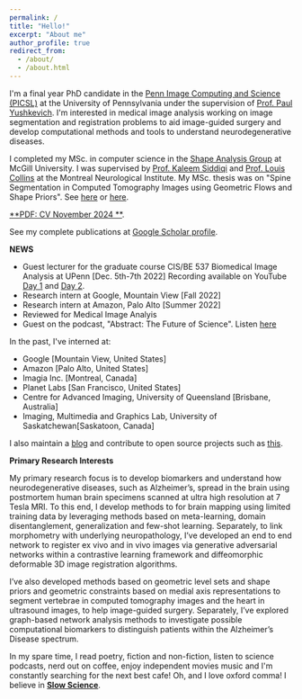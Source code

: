 ```yaml
---
permalink: /
title: "Hello!"
excerpt: "About me"
author_profile: true
redirect_from: 
  - /about/
  - /about.html
---
```


I'm a final year PhD candidate in the [Penn Image Computing and Science (PICSL)](http://picsl.upenn.edu/) at the University of Pennsylvania under the supervision of [Prof. Paul Yushkevich](https://www.med.upenn.edu/apps/faculty/index.php/g275/p2693923). I'm interested in medical image analysis working on image segmentation and registration problems to aid image-guided surgery and develop computational methods and tools to understand neurodegenerative diseases.

I completed my MSc. in computer science in the [Shape Analysis Group](http://www.cim.mcgill.ca/~shape/) at McGill University. I was supervised by [Prof. Kaleem Siddiqi](http://www.cim.mcgill.ca/~siddiqi/) and [Prof. Louis Collins](http://nist.mni.mcgill.ca/) at the Montreal Neurological Institute. My MSc. thesis was on "Spine Segmentation in Computed Tomography Images using Geometric Flows and Shape Priors". See [here](https://escholarship.mcgill.ca/concern/theses/4b29bb21t) or [here](https://www.frontiersin.org/articles/10.3389/fcomp.2021.592296/full).

[**PDF: CV November 2024 **](https://github.com/Pulkit-Khandelwal/pulkit-khandelwal.github.io/blob/master/Pulkit_Khandelwal_CV.pdf).

See my complete publications at [Google Scholar profile](https://scholar.google.com/citations?hl=en&user=6BOwPcoAAAAJ&view_op=list_works&sortby=pubdate).

**NEWS**
* Guest lecturer for the graduate course CIS/BE 537 Biomedical Image Analysis at UPenn [Dec. 5th-7th 2022] Recording available on YouTube [Day 1](https://youtu.be/cS-PJj3Wy6Q) and [Day 2](https://youtu.be/4RhGIG4jiaQ).
* Research intern at Google, Mountain View [Fall 2022]
* Research intern at Amazon, Palo Alto [Summer 2022]
* Reviewed for Medical Image Analyis
* Guest on the podcast, "Abstract: The Future of Science". Listen [here](https://anchor.fm/abstractcast)

In the past, I've interned at:
* Google [Mountain View, United States]
* Amazon [Palo Alto, United States]
* Imagia Inc. [Montreal, Canada]
* Planet Labs [San Francisco, United States]
* Centre for Advanced Imaging, University of Queensland [Brisbane, Australia]
* Imaging, Multimedia and Graphics Lab, University of Saskatchewan[Saskatoon, Canada]

I also maintain a [blog](https://pulkit-khandelwal.github.io/blog/) and contribute to open source projects such as [this](https://github.com/Pulkit-Khandelwal/Reinforcement-Learning-Notebooks).

**Primary Research Interests**

My primary research focus is to develop biomarkers and understand how neurodegenerative diseases, such as Alzheimer’s, spread in the brain using postmortem human brain specimens scanned at ultra high resolution at 7 Tesla MRI. To this end, I develop methods to for brain mapping using limited training data by leveraging methods based on meta-learning, domain disentanglement, generalization and few-shot learning. Separately, to link morphometry with underlying neuropathology, I’ve developed an end to end network to register ex vivo and in vivo images via generative adversarial networks within a contrastive learning framework and diffeomorphic deformable 3D image registration algorithms.

I’ve also developed methods based on geometric level sets and shape priors and geometric constraints based on medial axis representations to segment vertebrae in computed tomography images and the heart in ultrasound images, to help image-guided surgery. Separately, I’ve explored graph-based network analysis methods to investigate possible computational biomarkers to distinguish patients within the Alzheimer’s Disease spectrum.

In my spare time, I read poetry, fiction and non-fiction, listen to science podcasts, nerd out on coffee, enjoy independent movies music and I'm constantly searching for the next best cafe! Oh, and I love oxford comma!
I believe in [**Slow Science**](http://slow-science.org/).
